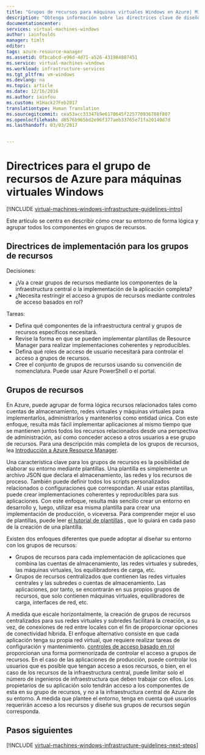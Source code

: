 ```yaml
---
title: "Grupos de recursos para máquinas virtuales Windows en Azure| Microsoft Docs"
description: "Obtenga información sobre las directrices clave de diseño e implementación para implementar grupos de recursos en los servicios de infraestructura de Azure."
documentationcenter: 
services: virtual-machines-windows
author: iainfoulds
manager: timlt
editor: 
tags: azure-resource-manager
ms.assetid: 0fbcabcd-e96d-4d71-a526-431984887451
ms.service: virtual-machines-windows
ms.workload: infrastructure-services
ms.tgt_pltfrm: vm-windows
ms.devlang: na
ms.topic: article
ms.date: 12/16/2016
ms.author: iainfou
ms.custom: H1Hack27Feb2017
translationtype: Human Translation
ms.sourcegitcommit: cea53acc33347b9e6178645f225770936788f807
ms.openlocfilehash: d0576b965bd2e96f377aeb33765e71fa20140d7d
ms.lasthandoff: 03/03/2017


---
```

# <a name="azure-resource-group-guidelines-for-windows-vms"></a>Directrices para el grupo de recursos de Azure para máquinas virtuales Windows

[!INCLUDE [virtual-machines-windows-infrastructure-guidelines-intro](../../includes/virtual-machines-windows-infrastructure-guidelines-intro.md)]

Este artículo se centra en describir cómo crear su entorno de forma lógica y agrupar todos los componentes en grupos de recursos.

## <a name="implementation-guidelines-for-resource-groups"></a>Directrices de implementación para los grupos de recursos
Decisiones:

* ¿Va a crear grupos de recursos mediante los componentes de la infraestructura central o la implementación de la aplicación completa?
* ¿Necesita restringir el acceso a grupos de recursos mediante controles de acceso basados en rol?

Tareas:

* Defina qué componentes de la infraestructura central y grupos de recursos específicos necesitará.
* Revise la forma en que se pueden implementar plantillas de Resource Manager para realizar implementaciones coherentes y reproducibles.
* Defina qué roles de acceso de usuario necesitará para controlar el acceso a grupos de recursos.
* Cree el conjunto de grupos de recursos usando su convención de nomenclatura. Puede usar Azure PowerShell o el portal.

## <a name="resource-groups"></a>Grupos de recursos
En Azure, puede agrupar de forma lógica recursos relacionados tales como cuentas de almacenamiento, redes virtuales y máquinas virtuales para implementarlos, administrarlos y mantenerlos como entidad única. Con este enfoque, resulta más fácil implementar aplicaciones al mismo tiempo que se mantienen juntos todos los recursos relacionados desde una perspectiva de administración, así como conceder acceso a otros usuarios a ese grupo de recursos. Para una descripción más completa de los grupos de recursos, lea [Introducción a Azure Resource Manager](../azure-resource-manager/resource-group-overview.md).

Una característica clave para los grupos de recursos es la posibilidad de elaborar su entorno mediante plantillas. Una plantilla es simplemente un archivo JSON que declara el almacenamiento, las redes y los recursos de proceso. También puede definir todos los scripts personalizados relacionados o configuraciones que correspondan. Al usar estas plantillas, puede crear implementaciones coherentes y reproducibles para sus aplicaciones. Con este enfoque, resulta más sencillo crear un entorno en desarrollo y, luego, utilizar esa misma plantilla para crear una implementación de producción, o viceversa. Para comprender mejor el uso de plantillas, puede leer [el tutorial de plantillas](../resource-manager-template-walkthrough.md) , que lo guiará en cada paso de la creación de una plantilla.

Existen dos enfoques diferentes que puede adoptar al diseñar su entorno con los grupos de recursos:

* Grupos de recursos para cada implementación de aplicaciones que combina las cuentas de almacenamiento, las redes virtuales y subredes, las máquinas virtuales, los equilibradores de carga, etc.
* Grupos de recursos centralizados que contienen las redes virtuales centrales y las subredes o cuentas de almacenamiento. Las aplicaciones, por tanto, se encontrarán en sus propios grupos de recursos, que solo contienen máquinas virtuales, equilibradores de carga, interfaces de red, etc.

A medida que escale horizontalmente, la creación de grupos de recursos centralizados para sus redes virtuales y subredes facilitará la creación, a su vez, de conexiones de red entre locales con el fin de proporcionar opciones de conectividad híbrida. El enfoque alternativo consiste en que cada aplicación tenga su propia red virtual, que requiere realizar tareas de configuración y mantenimiento.  [controles de acceso basado en rol](../active-directory/role-based-access-control-what-is.md) proporcionan una forma pormenorizada de controlar el acceso a grupos de recursos. En el caso de las aplicaciones de producción, puede controlar los usuarios que es posible que tengan acceso a esos recursos, o bien, en el caso de los recursos de la infraestructura central, puede limitar solo el número de ingenieros de infraestructura que deben trabajar con ellos. Los propietarios de su aplicación solo tendrán acceso a los componentes de esta en su grupo de recursos, y no a la infraestructura central de Azure de su entorno. A medida que plantee el entorno, tenga en cuenta qué usuarios requerirán acceso a los recursos y diseñe sus grupos de recursos según corresponda. 

## <a name="next-steps"></a>Pasos siguientes
[!INCLUDE [virtual-machines-windows-infrastructure-guidelines-next-steps](../../includes/virtual-machines-windows-infrastructure-guidelines-next-steps.md)]


